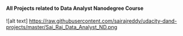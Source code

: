 #### All Projects related to Data Analyst Nanodegree Course

![alt text] https://raw.githubusercontent.com/sairajreddy/udacity-dand-projects/master/Sai_Raj_Data_Analyst_ND.png